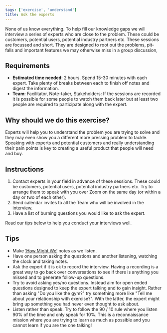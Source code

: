 ```yaml
---
tags: ['exercise', 'understand']
title: Ask the experts
---
```


None of us know everything. To help fill our knowledge gaps we will interview a
series of experts who are close to the problem. These could be customers,
potential users, potential industry partners etc. These sessions are focussed
and short. They are designed to root out the problems, pit-falls and important
features we may otherwise miss in a group discussion,

## Requirements

- **Estimated time needed**: 2 hours. Spend 15-30 minutes with each expert. Take plenty of breaks between each to finish off notes and digest the information.
- **Team**: Facilitator, Note-taker, Stakeholders: If the sessions are recorded it is possible for some people to watch them back later but at least two people are required to participate along with the expert.

## Why should we do this exercise?

Experts will help you to understand the problem you are trying to solve and
they may even show you a different more pressing problem to tackle. Speaking
with experts and potential customers and really understanding their pain points
is key to creating a useful product that people will need and buy.

## Instructions

1. Contact experts in your field in advance of these sessions. These could be customers, potential users, potential industry partners etc. Try to arrange them to speak with you over Zoom on the same day (or within a day or two of each other).
2. Send calendar invites to all the Team who will be involved in the interview.
3. Have a list of burning questions you would like to ask the expert.

Read our tips below to help you conduct your interviews well.

## Tips

- Make [‘How Might We’](/exercises/how-might-we) notes as we listen.
- Have one person asking the questions and another listening, watching the clock and taking notes.
- Ask the expert if it is ok to record the interview. Having a recording is a great way to go back over conversations to see if there is anything you missed and to generate follow-up questions.
- Try to avoid asking yes/no questions. Instead aim for open ended questions designed to keep the expert talking and to gain insight. Rather than asking "Do you like the gym?" try something more like "Tell me about your relationship with exercise?". With the latter, the expert might bring up something you had never even thought to ask about.
- Listen rather than speak. Try to follow the 90 / 10 rule where you listen 90% of the time and only speak for 10%. This is a reconnaissance mission where you are trying to learn as much as possible and you cannot learn if you are the one talking!
